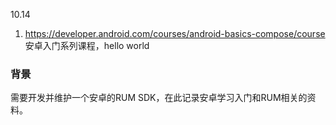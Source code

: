 10.14
1. https://developer.android.com/courses/android-basics-compose/course 安卓入门系列课程，hello world

### 背景
需要开发并维护一个安卓的RUM SDK，在此记录安卓学习入门和RUM相关的资料。
